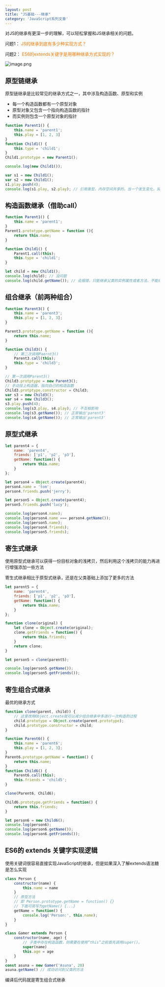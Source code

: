 ```yaml
---
layout: post
title: "JS基础---继承"
category: 'JavaScript系列文章'
---
```


对JS的继承有更深一步的理解，可以轻松掌握和JS继承相关的问题。

问题1：
<font style="color: #ec7907;">JS的继承到底有多少种实现方式？</font>

问题2：
<font style="color: #ec7907;">ES6的extends关键字是用哪种继承方式实现的？</font>

![image.png](../../../images/inherit1.png)

## 原型链继承

原型链继承是比较常见的继承方式之一，其中涉及构造函数、原型和实例

* 每一个构造函数都有一个原型对象
* 原型对象又包含一个指向构造函数的指针
* 而实例则包含一个原型对象的指针

```javascript
function Parent1() {
    this.name = 'parent1';
    this.play = [1, 2, 3]
}
function Child1() {
    this.type = 'child1';
}
Child1.prototype = new Parent1();

console.log(new Child1());

var s1 = new Child1();
var s2 = new Child1();
s1.play.push(4);
console.log(s1.play, s2.play); // 引用类型，内存空间共享的，当一个发生变化，另外一个也随之进行变化
```

## 构造函数继承（借助call）

```javascript
function Parent1() {
    this.name = 'parent1';
}
Parent1.prototype.getName = function (){
    return this.name;
}

function Child1() {
    Parent1.call(this);
    this.type = 'child1';
}

let child = new Child1();
console.log(child); // 没问题
console.log(child.getName()); // 会报错，只能继承父类的实例属性或者方法，不能继承原型属性或者方法
```

## 组合继承（前两种组合）

```javascript
function Parent3() {
    this.name = 'parent3';
    this.play = [1, 2, 3];
}

Parent3.prototype.getName = function (){
    return this.name;
}

function Child3() {
    // 第二次调用Paernt3()
    Parent3.call(this);
    this.type = 'child3';
}

// 第一次调用Parent3()
Child3.protptype = new Parent3();
// 手动挂上构造器，指向自己的构造函数
Child3.protptype.constructor = Child3;
var s3 = new Child3();
var s4 = new Child3();
s3.play.push(4);
console.log(s3.play, s4.play); // 不互相影响
console.log(s3.getName()); // 正常输出'parent3'
console.log(s4.getName()); // 正常输出'parent3'
```

## 原型式继承

```javascript
let parent4 = {
    name: 'parent4',
    friends: ['p1', 'p2', 'p3'],
    getName: function() {
        return this.name;
    }
};

let person4 = Object.create(parent4);
person4.name = 'tom';
person4.friends.push('jerry');

let person5 = Object.create(parent4);
person5.friends.push('lucy');

console.log(person4.name);
console.log(person4.name === person4.getName());
console.log(person5.name);
console.log(person4.friends);
console.log(person5.friends);
```

## 寄生式继承

使用原型式继承可以获得一份目标对象的浅拷贝，然后利用这个浅拷贝的能力再进行增强添加一些方法

寄生式继承相比于原型式继承，还是在父类基础上添加了更多的方法

```javascript
let parent5 = {
    name: 'parent4',
    friends: ['p1', 'p2', 'p3'],
    getName: function() {
        return this.name;
    }
};

function clone(original) {
    let clone = Object.create(original);
    clone.getFriends = function() {
        return this.friends;
    }
    return clone;
}

let person5 = clone(parent5);

console.log(person5.getName());
console.log(person5.getFriends());
```

## 寄生组合式继承

最优的继承方式

```javascript
function clone(parent, child)) {
    // 这里改用Object.create就可以减少组合继承中多进行一次构造的过程
    child.prototype = Object.create(parent.prototype);
    child.prototype.constructor = child;
}

function Parent6() {
    this.name = 'parent6';
    this.play = [1, 2, 3];
}
Parent6.prototype.getName = function() {
    return this.name;
}
function Child6() {
    Parent6.call(this);
    this.friends = 'child5';
}

clone(Parent6, Child6);

Child6.prototype.getFriends = function() {
    return this.friends;
}

let person6 = new Child6();
console.log(person6);
console.log(person6.getName());
console.log(person6.getFriends());
```
## ES6的 extends 关键字实现逻辑

使用关键词很容易直接实现JavaScript的继承，但是如果深入了解extends语法糖是怎么实现

```javascript
class Person {
    constructor(name) {
        this.name = name
    }
    // 原型方法
    // 即 Person.prototype.getName = function() {}
    // 下面可简写为getName() {...}
    getName = function() {
        console.log('Person:', this.name);
    }
}

class Gamer extends Person {
    constructor(name, age) {
        // 子类中存在构造函数，则需要在使用“this”之前首先调用super()。
        super(name)
        this.age = age
    }
}
const asuna = new Gamer('Asuna', 20)
asuna.getName() // 成功访问到父类的方法
```

编译后代码就是寄生组合式继承